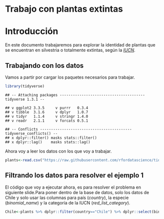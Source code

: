 Trabajo con plantas extintas
================

# Introducción

En este documento trabajaremos para explorar la identidad de plantas que
se encuentran en silvestria o totalmente extintas, según la
[*IUCN*](https://www.iucnredlist.org/).

## Trabajando con los datos

Vamos a partir por cargar los paquetes necesarios para trabajar.

``` r
library(tidyverse)
```

    ## -- Attaching packages --------------------------------------- tidyverse 1.3.1 --

    ## v ggplot2 3.3.5     v purrr   0.3.4
    ## v tibble  3.1.6     v dplyr   1.0.7
    ## v tidyr   1.1.4     v stringr 1.4.0
    ## v readr   2.1.1     v forcats 0.5.1

    ## -- Conflicts ------------------------------------------ tidyverse_conflicts() --
    ## x dplyr::filter() masks stats::filter()
    ## x dplyr::lag()    masks stats::lag()

Ahora voy a leer los datos con los que voy a trabajar.

``` r
plants<-read.csv("https://raw.githubusercontent.com/rfordatascience/tidytuesday/master/data/2020/2020-08-18/plants.csv")
```

## Filtrando los datos para resolver el ejemplo 1

El código que voy a ejecutar ahora, es para resolver el problema en
siguiente slide.Para poner dentro de la base de datos, solo los datos de
Chile y solo usar las columnas para país (*country*), la especie
(*binomial\_name*) y la categoría de la IUCN (*red\_list\_category*).

``` r
Chile<-plants %>% dplyr::filter(country=="Chile") %>% dplyr::select(binomial_name,country, red_list_category)
```
